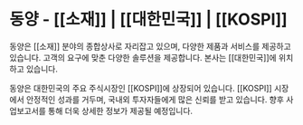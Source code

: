 # 동양 - [[소재]] | [[대한민국]] | [[KOSPI]]

동양은 [[소재]] 분야의 종합상사로 자리잡고 있으며, 다양한 제품과 서비스를 제공하고 있습니다. 고객의 요구에 맞춘 다양한 솔루션을 제공합니다. 본사는 [[대한민국]]에 위치하고 있습니다.

동양은 대한민국의 주요 주식시장인 [[KOSPI]]에 상장되어 있습니다. [[KOSPI]] 시장에서 안정적인 성과를 거두며, 국내외 투자자들에게 많은 신뢰를 받고 있습니다. 향후 사업보고서를 통해 더욱 상세한 정보가 제공될 예정입니다.
